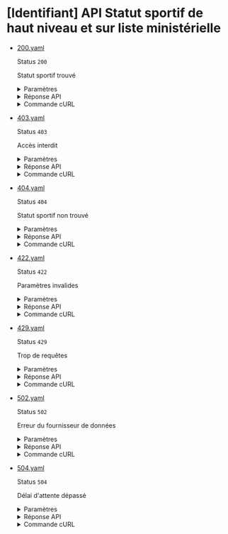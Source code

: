 # [Identifiant] API Statut sportif de haut niveau et sur liste ministérielle
* [200.yaml](200.yaml)

  Status `200`

  Statut sportif trouvé

  <details><summary>Paramètres</summary>
  <p>

  ```json
  {
    "recipient": "01300279850005",
    "identifiant": "12345"
  }
  ```

  </p>
  </details>

  <details><summary>Réponse API</summary>
  <p>

  ```json
  {
    "data": {
      "identite": {
        "nom_naissance": "Dupont",
        "nom_usage": "Martin",
        "prenoms": "Jean Claude",
        "date_naissance": "1990-05-15",
        "sexe": "M"
      },
      "est_sportif_de_haut_niveau": true,
      "a_ete_sportif_de_haut_niveau": true,
      "informations_statut": {
        "periode": {
          "date_debut_statut": "2023-01-01",
          "date_fin_statut": "2025-09-30"
        },
        "federation": {
          "code_federation": "29",
          "nom_federation": "fédération française de handball",
          "nom_court_federation": "HANDBALL"
        },
        "etablissement": {
          "code_etablissement": "2075",
          "nom_etablissement": "Maison de la Performance Nouvelle-Aquitaine"
        },
        "region": {
          "code_region": "75",
          "nom_region": "Nouvelle-Aquitaine"
        },
        "categorie": {
          "code_categorie": "2",
          "nom_categorie": "elite",
          "valeur": "4"
        },
        "sportif_de_haut_niveau": true
      },
      "informations_statuts_precedents": [
        {
          "fiche": 789456,
          "periode": {
            "date_debut_statut": "2021-01-01",
            "date_fin_statut": "2022-12-31"
          },
          "federation": {
            "code_federation": "69",
            "nom_federation": "Fédération Française de Triathlon et Disciplines Enchaînées",
            "nom_court_federation": "TRIATHLON"
          },
          "etablissement": {
            "code_etablissement": "1093",
            "nom_etablissement": "Maison de la Performance Occitanie"
          },
          "region": {
            "code_region": "76",
            "nom_region": "Occitanie"
          },
          "categorie": {
            "code_categorie": "4",
            "nom_categorie": "Elite",
            "valeur": "128"
          },
          "sportif_de_haut_niveau": true
        }
      ]
    },
    "links": {},
    "meta": {}
  }
  ```

  </p>
  </details>

  <details><summary>Commande cURL</summary>
  <p>

  ```bash
  curl -H "Authorization: Bearer $token" \
    -G -d 'recipient=13002526500013' -d 'recipient=01300279850005' -d 'identifiant=12345' \
    --url "https://staging.particulier.api.gouv.fr/v3/sdh/statut_sportif/identifiant"
  ```

  </p>
  </details>
* [403.yaml](403.yaml)

  Status `403`

  Accès interdit

  <details><summary>Paramètres</summary>
  <p>

  ```json
  {
    "recipient": "03061389000018",
    "identifiant": "98765"
  }
  ```

  </p>
  </details>

  <details><summary>Réponse API</summary>
  <p>

  ```json
  {
    "errors": [
      {
        "code": "00100",
        "title": "Privilèges insuffisants",
        "detail": "Votre token est valide mais vos privilèges sont insuffisants. Listez vos privilèges sur /api/introspect",
        "source": {
          "parameter": "token"
        },
        "meta": {}
      }
    ]
  }
  ```

  </p>
  </details>

  <details><summary>Commande cURL</summary>
  <p>

  ```bash
  curl -H "Authorization: Bearer $token" \
    -G -d 'recipient=13002526500013' -d 'recipient=03061389000018' -d 'identifiant=98765' \
    --url "https://staging.particulier.api.gouv.fr/v3/sdh/statut_sportif/identifiant"
  ```

  </p>
  </details>
* [404.yaml](404.yaml)

  Status `404`

  Statut sportif non trouvé

  <details><summary>Paramètres</summary>
  <p>

  ```json
  {
    "recipient": "04022328870001",
    "identifiant": "54321"
  }
  ```

  </p>
  </details>

  <details><summary>Réponse API</summary>
  <p>

  ```json
  {
    "errors": [
      {
        "code": "37003",
        "title": "Entité non trouvée",
        "detail": "Aucun statut sportif n'a pu être trouvé avec les critères de recherche fournis.",
        "source": null,
        "meta": {
          "provider": "SDH"
        }
      }
    ]
  }
  ```

  </p>
  </details>

  <details><summary>Commande cURL</summary>
  <p>

  ```bash
  curl -H "Authorization: Bearer $token" \
    -G -d 'recipient=13002526500013' -d 'recipient=04022328870001' -d 'identifiant=54321' \
    --url "https://staging.particulier.api.gouv.fr/v3/sdh/statut_sportif/identifiant"
  ```

  </p>
  </details>
* [422.yaml](422.yaml)

  Status `422`

  Paramètres invalides

  <details><summary>Paramètres</summary>
  <p>

  ```json
  {
    "recipient": "38418390400034",
    "identifiant": "43210"
  }
  ```

  </p>
  </details>

  <details><summary>Réponse API</summary>
  <p>

  ```json
  {
    "errors": [
      {
        "code": "00366",
        "title": "Entité non traitable",
        "detail": "Un ou plusieurs paramètres ne sont pas correctement formatés",
        "source": null,
        "meta": {}
      }
    ]
  }
  ```

  </p>
  </details>

  <details><summary>Commande cURL</summary>
  <p>

  ```bash
  curl -H "Authorization: Bearer $token" \
    -G -d 'recipient=13002526500013' -d 'recipient=38418390400034' -d 'identifiant=43210' \
    --url "https://staging.particulier.api.gouv.fr/v3/sdh/statut_sportif/identifiant"
  ```

  </p>
  </details>
* [429.yaml](429.yaml)

  Status `429`

  Trop de requêtes

  <details><summary>Paramètres</summary>
  <p>

  ```json
  {
    "recipient": "01300070530004",
    "identifiant": "56789"
  }
  ```

  </p>
  </details>

  <details><summary>Réponse API</summary>
  <p>

  ```json
  {
    "errors": [
      {
        "code": "00429",
        "title": "Trop de requêtes",
        "detail": "Vous avez effectué trop de requêtes",
        "source": null,
        "meta": {}
      }
    ]
  }
  ```

  </p>
  </details>

  <details><summary>Commande cURL</summary>
  <p>

  ```bash
  curl -H "Authorization: Bearer $token" \
    -G -d 'recipient=13002526500013' -d 'recipient=01300070530004' -d 'identifiant=56789' \
    --url "https://staging.particulier.api.gouv.fr/v3/sdh/statut_sportif/identifiant"
  ```

  </p>
  </details>
* [502.yaml](502.yaml)

  Status `502`

  Erreur du fournisseur de données

  <details><summary>Paramètres</summary>
  <p>

  ```json
  {
    "recipient": "73282932000074",
    "identifiant": "24680"
  }
  ```

  </p>
  </details>

  <details><summary>Réponse API</summary>
  <p>

  ```json
  {
    "errors": [
      {
        "code": "37999",
        "title": "Erreur inconnue du fournisseur de données",
        "detail": "La réponse retournée par le fournisseur de données est invalide et inconnue de notre service. L'équipe technique a été notifiée de cette erreur pour investigation.",
        "source": null,
        "meta": {
          "provider": "SDH"
        }
      }
    ]
  }
  ```

  </p>
  </details>

  <details><summary>Commande cURL</summary>
  <p>

  ```bash
  curl -H "Authorization: Bearer $token" \
    -G -d 'recipient=13002526500013' -d 'recipient=73282932000074' -d 'identifiant=24680' \
    --url "https://staging.particulier.api.gouv.fr/v3/sdh/statut_sportif/identifiant"
  ```

  </p>
  </details>
* [504.yaml](504.yaml)

  Status `504`

  Délai d'attente dépassé

  <details><summary>Paramètres</summary>
  <p>

  ```json
  {
    "recipient": "04402232880009",
    "identifiant": "13579"
  }
  ```

  </p>
  </details>

  <details><summary>Réponse API</summary>
  <p>

  ```json
  {
    "errors": [
      {
        "code": "37002",
        "title": "Intermédiaire hors-délai",
        "detail": "Temps d'attente d'une réponse du fournisseur de données écoulé.",
        "source": null,
        "meta": {
          "provider": "SDH"
        }
      }
    ]
  }
  ```

  </p>
  </details>

  <details><summary>Commande cURL</summary>
  <p>

  ```bash
  curl -H "Authorization: Bearer $token" \
    -G -d 'recipient=13002526500013' -d 'recipient=04402232880009' -d 'identifiant=13579' \
    --url "https://staging.particulier.api.gouv.fr/v3/sdh/statut_sportif/identifiant"
  ```

  </p>
  </details>
